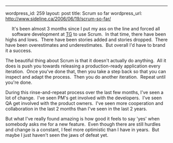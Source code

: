--- 
wordpress_id: 259
layout: post
title: Scrum so far
wordpress_url: http://www.sideline.ca/2006/06/19/scrum-so-far/

<p><img alt="" hspace="10" src="http://images.despair.com/products/demotivators/change.jpg" align="left" vspace="10" border="0" />It's been almost 3 months since I put my ass on the line and forced all software development at <a title="TG - Where I work" href="http://www.telusgeomatics.com">TG</a> to use Scrum.  In that time, there have been highs and lows.  There have been stories added and stories dropped.  There have been overestimates and underestimates.  But overall I'd have to brand it a success.</p>
<p>The beautiful thing about Scrum is that it doesn't actually do anything.  All it does is push you towards releasing a production-ready application every iteration.  Once you've done that, then you take a step back so that you can inspect and adapt the process.  Then you do another iteration.  Repeat until you're done.</p>
<p>During this rinse-and-repeat process over the last few months, I've seen a lot of change.  I've seen PM's get involved with the developers.  I've seen QA get involved with the product owners.  I've seen more cooperation and collaboration in the last 2 months than I've seen in the last 2 years.</p>
<p>But what I've really found amazing is how good it feels to say 'yes' when somebody asks me for a new feature.  Even though there are still hurdles and change is a constant, I feel more optimistic than I have in years.  But maybe I just haven't seen the jaws of defeat yet.</p>
